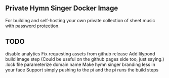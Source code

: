 ## Private Hymn Singer Docker Image

For building and self-hosting your own private collection of sheet music with password protection.

## TODO
disable analytics
Fix requesting assets from github release
Add lilypond build image step (Could be useful on the github pages side too, just saying.)
.lock file
parameterize domain name
Make hymn singer branding less in your face
Support simply pushing to the pi and the pi runs the build steps





